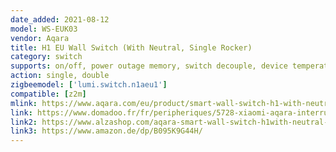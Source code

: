 ```yaml
---
date_added: 2021-08-12
model: WS-EUK03
vendor: Aqara
title: H1 EU Wall Switch (With Neutral, Single Rocker)
category: switch
supports: on/off, power outage memory, switch decouple, device temperature, power monitoring 
action: single, double
zigbeemodel: ['lumi.switch.n1aeu1']
compatible: [z2m]
mlink: https://www.aqara.com/eu/product/smart-wall-switch-h1-with-neutral
link: https://www.domadoo.fr/fr/peripheriques/5728-xiaomi-aqara-interrupteur-mural-intelligent-h1-zigbee-30-avec-neutre-6970504214798.html
link2: https://www.alzashop.com/aqara-smart-wall-switch-h1with-neutral-single-rocker-d6480896.htm
link3: https://www.amazon.de/dp/B095K9G44H/
---
```

